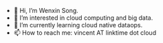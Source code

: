 - 👋 Hi, I’m Wenxin Song.
- 👀 I’m interested in cloud computing and big data.
- 🌱 I’m currently learning cloud native dataops.
- 📫 How to reach me: vincent AT linktime dot cloud

<!---
songwenx/songwenx is a ✨ special ✨ repository because its `README.md` (this file) appears on your GitHub profile.
You can click the Preview link to take a look at your changes.
--->
